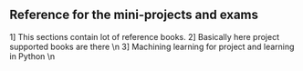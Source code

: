 ## Reference for the mini-projects and exams
<p>
1] This sections contain lot of reference books. <n>
2] Basically here project supported books are there \n
3] Machining learning for project and learning in Python \n
<p>
